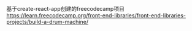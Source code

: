 基于create-react-app创建的freecodecamp项目
https://learn.freecodecamp.org/front-end-libraries/front-end-libraries-projects/build-a-drum-machine/